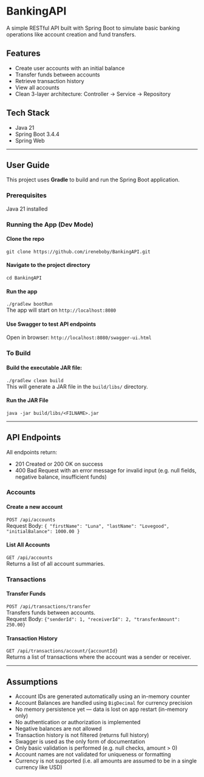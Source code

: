 # BankingAPI

A simple RESTful API built with Spring Boot to simulate basic banking operations like account creation and fund transfers.

## Features

- Create user accounts with an initial balance
- Transfer funds between accounts
- Retrieve transaction history
- View all accounts
- Clean 3-layer architecture: Controller → Service → Repository

## Tech Stack

- Java 21
- Spring Boot 3.4.4
- Spring Web

---
## User Guide

This project uses **Gradle** to build and run the Spring Boot application.

### Prerequisites

Java 21 installed

### Running the App (Dev Mode)

#### Clone the repo

`git clone https://github.com/ireneboby/BankingAPI.git`

#### Navigate to the project directory

`cd BankingAPI`

#### Run the app

`./gradlew bootRun`  
The app will start on `http://localhost:8080`

#### Use Swagger to test API endpoints
Open in browser: `http://localhost:8080/swagger-ui.html`

### To Build

#### Build the executable JAR file:
`./gradlew clean build`  
This will generate a JAR file in the `build/libs/` directory.

#### Run the JAR File
`java -jar build/libs/<FILNAME>.jar`

---
## API Endpoints

All endpoints return:
- 201 Created or 200 OK on success
- 400 Bad Request with an error message for invalid input (e.g. null fields, negative balance, insufficient funds)

### Accounts

#### Create a new account  
`POST /api/accounts`   
Request Body: `{ "firstName": "Luna", "lastName": "Lovegood", "initialBalance": 1000.00 }`

#### List All Accounts
`GET /api/accounts`  
Returns a list of all account summaries.

### Transactions

#### Transfer Funds
`POST /api/transactions/transfer`  
Transfers funds between accounts.  
Request Body: `{"senderId": 1, "receiverId": 2, "transferAmount": 250.00}`

#### Transaction History

`GET /api/transactions/account/{accountId}`   
Returns a list of transactions where the account was a sender or receiver.

---

## Assumptions

- Account IDs are generated automatically using an in-memory counter
- Account Balances are handled using `BigDecimal` for currency precision
- No memory persistence yet — data is lost on app restart (in-memory only)
- No authentication or authorization is implemented
- Negative balances are not allowed
- Transaction history is not filtered (returns full history)
- Swagger is used as the only form of documentation
- Only basic validation is performed (e.g. null checks, amount > 0)
- Account names are not validated for uniqueness or formatting
- Currency is not supported (i.e. all amounts are assumed to be in a single currency like USD)